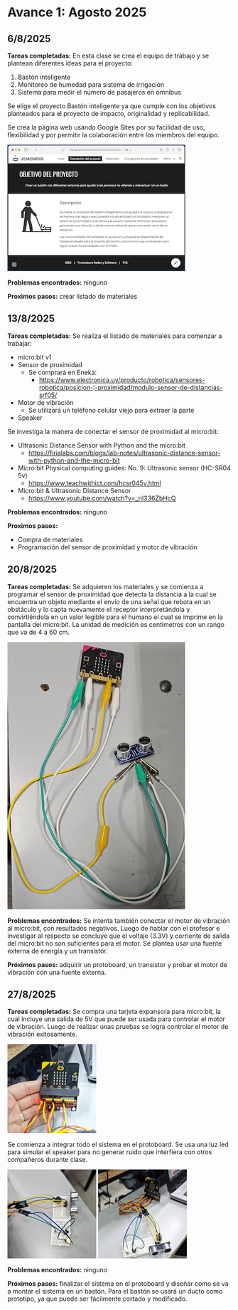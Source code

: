 # Avance 1: Agosto 2025

## 6/8/2025

**Tareas completadas:** En esta clase se crea el equipo de trabajo y se plantean diferentes ideas para el proyecto:
1. Bastón inteligente
1. Monitoreo de humedad para sistema de irrigación
1. Sistema para medir el número de pasajeros en omnibus

Se elige el proyecto Bastón inteligente ya que cumple con los objetivos planteados para el proyecto de impacto, originalidad y replicabilidad.

Se crea la página web usando Google Sites por su facilidad de uso, flexibilidad y por permitir la colaboración entre los miembros del equipo.

![Página Web](imagenes/14pagina_web.png)

**Problemas encontrados:** ninguno

**Proximos pasos:** crear listado de materiales

## 13/8/2025
**Tareas completadas:** Se realiza el listado de materiales para comenzar a trabajar:
- micro:bit v1
- Sensor de proximidad
  - Se comprará en Eneka:
    - https://www.electronica.uy/producto/robotica/sensores-robotica/posicion-¦-proximidad/modulo-sensor-de-distancias-srf05/
- Motor de vibración
  - Se utilizará un teléfono celular viejo para extraer la parte
- Speaker

Se investiga la manera de conectar el sensor de proximidad al micro:bit:
- Ultrasonic Distance Sensor with Python and the micro:bit
  - https://firialabs.com/blogs/lab-notes/ultrasonic-distance-sensor-with-python-and-the-micro-bit 
- Micro:bit Physical computing guides: No. 9: Ultrasonic sensor (HC-SR04 5v)
  - https://www.teachwithict.com/hcsr045v.html 
- Micro:bit & Ultrasonic Distance Sensor
  - https://www.youtube.com/watch?v=_nI336ZbHcQ 

**Problemas encontrados:** ninguno

**Proximos pasos:**
- Compra de materiales
- Programación del sensor de proximidad y motor de vibración

## 20/8/2025
**Tareas completadas:** Se adquieren los materiales y se comienza a programar el sensor de proximidad que detecta la distancia a la cual se encuentra un objeto mediante el envío de una señal que rebota en un obstáculo y lo capta nuevamente el receptor interpretándola y convirtiéndola en un valor legible para el humano el cual se imprime en la pantalla del micro:bit. La unidad de medición es centímetros con un rango que va de 4 a 60 cm.

![Sensor de proximidad conectado al micro:bit](imagenes/15sensor_proximidad_microbit.jpg)

**Problemas encontrados:** Se intenta también conectar el motor de vibración al micro:bit, con resultados negativos. Luego de hablar con el profesor e investigar al respecto se concluye que el voltaje (3.3V) y corriente de salida del micro:bit no son suficientes para el motor. Se plantea usar una fuente externa de energía y un transistor.

**Próximos pasos:** adquirir un protoboard, un transistor y probar el motor de vibración con una fuente externa.

## 27/8/2025
**Tareas completadas:** Se compra una tarjeta expansora para micro:bit, la cual incluye una salida de 5V que puede ser usada para controlar el motor de vibración. Luego de realizar unas pruebas se logra controlar el motor de vibración exitosamente.

![Tarjeta expansora para micro:bit](imagenes/16tarjeta_expansora.jpg)

Se comienza a integrar todo el sistema en el protoboard. Se usa una luz led para simular el speaker para no generar ruido que interfiera con otros compañeros durante clase.

![Sistema en protoboard](imagenes/17sistema1.jpg)
![Sistema en protoboard](imagenes/18sistema2.jpg)

**Problemas encontrados:** ninguno

**Próximos pasos:** finalizar el sistema en el protoboard y diseñar como se va a montar el sistema en un bastón. Para el bastón se usará un ducto como prototipo, ya que puede ser fácilmente cortado y modificado.